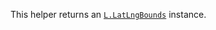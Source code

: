 This helper returns an [`L.LatLngBounds`](http://leafletjs.com/reference.html#latlngbounds) instance.
